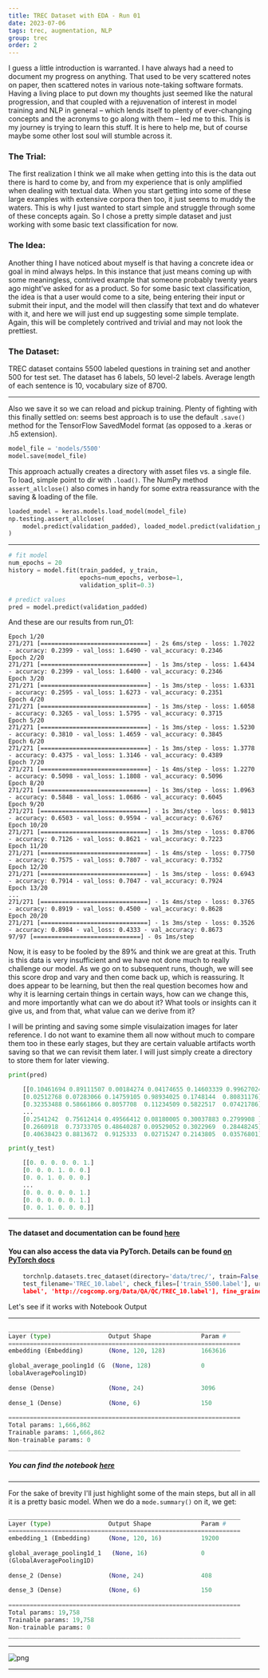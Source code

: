 ```yaml
---
title: TREC Dataset with EDA - Run 01
date: 2023-07-06
tags: trec, augmentation, NLP
group: trec
order: 2
---
```


I guess a little introduction is warranted. I have always had a need to document my progress on anything. That used to be very scattered notes on paper, then scattered notes in various note-taking software formats. Having a living place to put down my thoughts just seemed like the natural progression, and that coupled with a rejuvenation of interest in model training and NLP in general – which lends itself to plenty of ever-changing concepts and the acronyms to go along with them – led me to this. This is my journey is trying to learn this stuff.  It is here to help me, but of course maybe some other lost soul will stumble across it.

### The Trial:

The first realization I think we all make when getting into this is the data out there is hard to come by, and from my experience that is only amplified when dealing with textual data. When you start getting into some of these large examples with extensive corpora then too, it just seems to muddy the waters. This is why I just wanted to start simple and struggle through some of these concepts again. So I chose a pretty simple dataset and just working with some basic text classification for now.

### The Idea:

Another thing I have noticed about myself is that having a concrete idea or goal in mind always helps. In this instance that just means coming up with some meaningless, contrived example that someone probably twenty years ago might’ve asked for as a product. So for some basic text classification, the idea is that a user would come to a site, being entering their input or submit their input, and the model will then classify that text and do whatever with it, and here we will just end up suggesting some simple template. Again, this will be completely contrived and trivial and may not look the prettiest.

### The Dataset:

TREC dataset contains 5500 labeled questions in training set and another 500 for test set. The dataset has 6 labels, 50 level-2 labels. Average length of each sentence is 10, vocabulary size of 8700.

---

Also we save it so we can reload and pickup training. Plenty of fighting with this finally settled on: seems best approach is to use the default `.save()` method for the TensorFlow SavedModel format (as opposed to a .keras or .h5 extension).
```python
model_file = 'models/5500'
model.save(model_file)
```
This approach actually creates a directory with asset files vs. a single file. To load, simple point to dir with `.load()`.
The NumPy method `assert_allclose()` also comes in handy for some extra reassurance with the saving & loading of the file.
```python
loaded_model = keras.models.load_model(model_file)
np.testing.assert_allclose(
    model.predict(validation_padded), loaded_model.predict(validation_padded)
)
```
--- 

```python
# fit model
num_epochs = 20
history = model.fit(train_padded, y_train, 
                    epochs=num_epochs, verbose=1,
                    validation_split=0.3)

# predict values
pred = model.predict(validation_padded)
```

And these are our results from run_01:
```
Epoch 1/20
271/271 [==============================] - 2s 6ms/step - loss: 1.7022 - accuracy: 0.2399 - val_loss: 1.6490 - val_accuracy: 0.2346
Epoch 2/20
271/271 [==============================] - 1s 3ms/step - loss: 1.6434 - accuracy: 0.2399 - val_loss: 1.6400 - val_accuracy: 0.2346
Epoch 3/20
271/271 [==============================] - 1s 3ms/step - loss: 1.6331 - accuracy: 0.2595 - val_loss: 1.6273 - val_accuracy: 0.2351
Epoch 4/20
271/271 [==============================] - 1s 3ms/step - loss: 1.6058 - accuracy: 0.3265 - val_loss: 1.5795 - val_accuracy: 0.3715
Epoch 5/20
271/271 [==============================] - 1s 3ms/step - loss: 1.5230 - accuracy: 0.3810 - val_loss: 1.4659 - val_accuracy: 0.3845
Epoch 6/20
271/271 [==============================] - 1s 3ms/step - loss: 1.3778 - accuracy: 0.4375 - val_loss: 1.3146 - val_accuracy: 0.4389
Epoch 7/20
271/271 [==============================] - 1s 4ms/step - loss: 1.2270 - accuracy: 0.5098 - val_loss: 1.1808 - val_accuracy: 0.5096
Epoch 8/20
271/271 [==============================] - 1s 3ms/step - loss: 1.0963 - accuracy: 0.5848 - val_loss: 1.0686 - val_accuracy: 0.6045
Epoch 9/20
271/271 [==============================] - 1s 3ms/step - loss: 0.9813 - accuracy: 0.6503 - val_loss: 0.9594 - val_accuracy: 0.6767
Epoch 10/20
271/271 [==============================] - 1s 3ms/step - loss: 0.8706 - accuracy: 0.7126 - val_loss: 0.8621 - val_accuracy: 0.7223
Epoch 11/20
271/271 [==============================] - 1s 4ms/step - loss: 0.7750 - accuracy: 0.7575 - val_loss: 0.7807 - val_accuracy: 0.7352
Epoch 12/20
271/271 [==============================] - 1s 3ms/step - loss: 0.6943 - accuracy: 0.7914 - val_loss: 0.7047 - val_accuracy: 0.7924
Epoch 13/20
...
271/271 [==============================] - 1s 4ms/step - loss: 0.3765 - accuracy: 0.8919 - val_loss: 0.4500 - val_accuracy: 0.8628
Epoch 20/20
271/271 [==============================] - 1s 3ms/step - loss: 0.3526 - accuracy: 0.8984 - val_loss: 0.4333 - val_accuracy: 0.8673
97/97 [==============================] - 0s 1ms/step
```
Now, it is easy to be fooled by the 89% and think we are great at this. Truth is this data is very insufficient and we have not done much to really challenge our model. As we go on to subsequent runs, though, we will see this score drop and vary and then come back up, which is reassuring. It does appear to be learning, but then the real question becomes how and why it is learning certain things in certain ways, how can we change this, and more importantly what can we do about it? What tools or insights can it give us, and from that, what value can we derive from it?

I will be printing and saving some simple visulaization images for later reference. I do not want to examine them all now without much to compare them too in these early stages, but they are certain valuable artifacts worth saving so that we can
revisit them later. I will just simply create a directory to store them for later viewing.

```python
print(pred)

    [[0.10461694 0.89111507 0.00184274 0.04174655 0.14603339 0.99627024]
    [0.02512768 0.07283066 0.14759105 0.98934025 0.1748144  0.80831176]
    [0.32353488 0.58661866 0.8057708  0.11234509 0.5822517  0.07421786]
    ...
    [0.2541242  0.75612414 0.49566412 0.08180005 0.30037883 0.2799908 ]
    [0.2660918  0.73733705 0.48640287 0.09529052 0.3022969  0.28448245]
    [0.40638423 0.8813672  0.9125333  0.02715247 0.2143805  0.03576801]]

print(y_test)

    [[0. 0. 0. 0. 0. 1.]
    [0. 0. 0. 1. 0. 0.]
    [0. 0. 1. 0. 0. 0.]
    ...
    [0. 0. 0. 0. 0. 1.]
    [0. 0. 0. 0. 0. 1.]
    [0. 0. 1. 0. 0. 0.]]
```
---


#### The dataset and documentation can be found [here](https://cogcomp.seas.upenn.edu/Data/QA/QC/)
#### You can also access the data via PyTorch. Details can be found [on PyTorch docs](https://pytorchnlp.readthedocs.io/en/latest/source/torchnlp.datasets.html)

```python
    torchnlp.datasets.trec_dataset(directory='data/trec/', train=False, test=False, train_filename='train_5500.label',
    test_filename='TREC_10.label', check_files=['train_5500.label'], urls=['http://cogcomp.org/Data/QA/QC/train_5500
    label', 'http://cogcomp.org/Data/QA/QC/TREC_10.label'], fine_grained=False)
```        

Let's see if it works with Notebook Output

---
```python
_________________________________________________________________
Layer (type)                Output Shape              Param #   
=================================================================
embedding (Embedding)       (None, 120, 128)          1663616   
                                                                
global_average_pooling1d (G  (None, 128)              0         
lobalAveragePooling1D)                                          
                                                                
dense (Dense)               (None, 24)                3096      
                                                                
dense_1 (Dense)             (None, 6)                 150       
                                                                
=================================================================
Total params: 1,666,862
Trainable params: 1,666,862
Non-trainable params: 0
_________________________________________________________________
```


##### You can find the notebook [here](http://www.github.com/r4z4)

---

For the sake of brevity I'll just highlight some of the main steps, but all in all it is a pretty basic model. When we do a `mode.summary()` on it, we get:

```python
_________________________________________________________________
Layer (type)                Output Shape              Param #   
=================================================================
embedding_1 (Embedding)     (None, 120, 16)           19200     
                                                                
global_average_pooling1d_1   (None, 16)               0         
(GlobalAveragePooling1D)                                        
                                                                
dense_2 (Dense)             (None, 24)                408       
                                                                
dense_3 (Dense)             (None, 6)                 150       
                                                                
=================================================================
Total params: 19,758
Trainable params: 19,758
Non-trainable params: 0
_________________________________________________________________
```

---

![png](/images/trec/run_01/run_01.png#md-img)

---